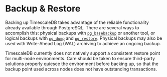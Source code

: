 # Backup & Restore

Backing up TimescaleDB takes advantage of the reliable functionality already
available through PostgreSQL.  There are several ways to accomplish this:
physical backups with [`pg_basebackup`][postgres-pg_basebackup] or another tool, 
or logical backups with [`pg_dump`][pg_dump] and [`pg_restore`][pg_restore]. Physical backups may also be 
used with Write-Ahead Log (WAL) archiving to achieve an ongoing backup.

<highlight type="warning">
TimescaleDB currently does not natively support a consistent restore point for 
multi-node environments. Care should be taken to ensure third-party solutions 
properly quiesce the environment before backing up, so that the backup point used 
across nodes does not have outstanding transactions.
</highlight>



[postgres-pg_basebackup]: https://www.postgresql.org/docs/current/app-pgbasebackup.html
[pg_dump]: https://www.postgresql.org/docs/current/static/app-pgdump.html
[pg_restore]: https://www.postgresql.org/docs/current/static/app-pgrestore.html

